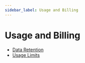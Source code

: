 ```yaml
---
sidebar_label: Usage and Billing
---
```


# Usage and Billing

- [Data Retention](./concepts/usage_and_billing/data_retention_billing)
- [Usage Limits](./concepts/usage_and_billing/usage_limits)

